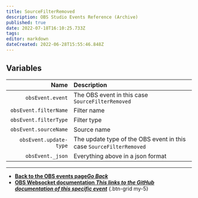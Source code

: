 ```yaml
---
title: SourceFilterRemoved
description: OBS Studio Events Reference (Archive)
published: true
date: 2022-07-18T16:10:25.733Z
tags: 
editor: markdown
dateCreated: 2022-06-28T15:55:46.848Z
---
```


## Variables

Name | Description
----:|:------------
`obsEvent.event` | The OBS event in this case `SourceFilterRemoved`
`obsEvent.filterName` | Filter name
`obsEvent.filterType` | Filter type
`obsEvent.sourceName` | Source name
`obsEvent.update-type` | The update type of the OBS event in this case `SourceFilterRemoved`
`obsEvent._json` | Everything above in a json format

---

- [<i class="mdi mdi-chevron-left"></i>**Back to the OBS events page*Go Back***](/en/Broadcasters/OBS/Archive/Events)
- [<i class="mdi mdi-github"></i> **OBS Websocket documentation *This links to the GitHub documentation of this specific event***](https://github.com/obsproject/obs-websocket/blob/4.x-current/docs/generated/protocol.md#sourcefilterremoved)
{.btn-grid my-5}
